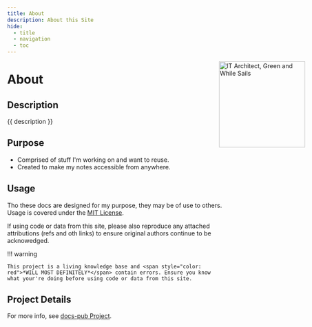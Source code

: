 ```yaml
---
title: About
description: About this Site
hide: 
  - title
  - navigation
  - toc
---
```

<!-- <link rel="stylesheet" href="../about.css">
<div>

</div>
 -->
 <img src="../assets/img/logo-it-arch-resized.png" alt="IT Architect, Green and While Sails" style="width: 200px; position: absolute; right: 40px;"/>

<!-- ![Image title](../assets/img/logo-it-arch-resized.png =200x200){ align=left } -->
# About

## Description

{{ description }}

## Purpose

- Comprised of stuff I'm working on and want to reuse.
- Created to make my notes accessible from anywhere.

## Usage

Tho these docs are designed for my purpose, they may be of use to others.  Usage is covered under the [MIT License](https://opensource.org/license/MIT).

If using code or data from this site, please also reproduce any attached attributions (refs and oth links) to ensure original authors continue to be acknowedged.

!!! warning

    This project is a living knowledge base and <span style="color: red">*WILL MOST DEFINITELY*</span> contain errors. Ensure you know what your're doing before using code or data from this site. 

## Project Details

For more info, see [docs-pub Project](dev/projects/docs-pub/index.md).
